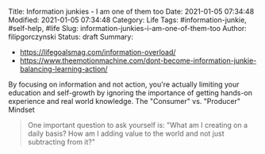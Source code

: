 Title: Information junkies - I am one of them too
Date: 2021-01-05 07:34:48
Modified: 2021-01-05 07:34:48
Category: Life
Tags: #information-junkie, #self-help, #life
Slug: information-junkies-i-am-one-of-them-too
Author: filipgorczynski
Status: draft
Summary: 

* https://lifegoalsmag.com/information-overload/
* https://www.theemotionmachine.com/dont-become-information-junkie-balancing-learning-action/

By focusing on information and not action, you're actually limiting your education and self-growth by ignoring the importance of getting hands-on experience and real world knowledge.
The "Consumer" vs. "Producer" Mindset

> One important question to ask yourself is: "What am I creating on a daily basis? How am I adding value to the world and not just subtracting from it?"
> 